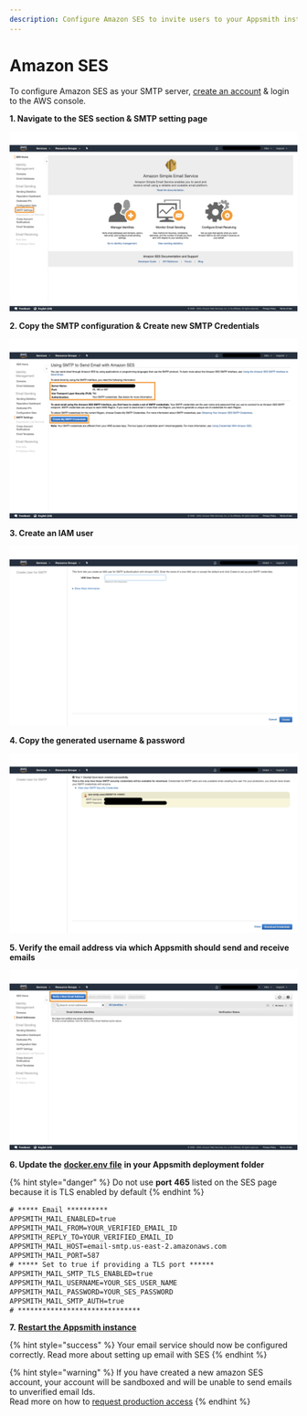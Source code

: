 ```yaml
---
description: Configure Amazon SES to invite users to your Appsmith installation
---
```


# Amazon SES

To configure Amazon SES as your SMTP server, [create an account](https://aws.amazon.com/console/) & login to the AWS console.

**1. Navigate to the SES section & SMTP setting page**

![Click to expand](../../../.gitbook/assets/aws-ses.png)

**2. Copy the SMTP configuration & Create new SMTP Credentials**

![Click to expand](../../../.gitbook/assets/aws-smtp-config.png)

**3. Create an IAM user**

![Click to expand](../../../.gitbook/assets/aws-ses-iam.png)

**4. Copy the generated username & password**

![Click to expand](../../../.gitbook/assets/aws-smtp-creds.png)

**5. Verify the email address via which Appsmith should send and receive emails**

![](../../../.gitbook/assets/aws-verify-email.png)

**6. Update the** [**docker.env file**](../#configuring-self-hosted-instances) **in your Appsmith deployment folder**

{% hint style="danger" %}
Do not use **port** **465** listed on the SES page because it is TLS enabled by default
{% endhint %}

```text
# ***** Email **********
APPSMITH_MAIL_ENABLED=true
APPSMITH_MAIL_FROM=YOUR_VERIFIED_EMAIL_ID
APPSMITH_REPLY_TO=YOUR_VERIFIED_EMAIL_ID
APPSMITH_MAIL_HOST=email-smtp.us-east-2.amazonaws.com
APPSMITH_MAIL_PORT=587
# ***** Set to true if providing a TLS port ******
APPSMITH_MAIL_SMTP_TLS_ENABLED=true
APPSMITH_MAIL_USERNAME=YOUR_SES_USER_NAME
APPSMITH_MAIL_PASSWORD=YOUR_SES_PASSWORD
APPSMITH_MAIL_SMTP_AUTH=true
# ******************************
```

**7.** [**Restart the Appsmith instance**](../#configuring-self-hosted-instances)

{% hint style="success" %}
Your email service should now be configured correctly. Read more about setting up email with SES
{% endhint %}

{% hint style="warning" %}
If you have created a new amazon SES account, your account will be sandboxed and will be unable to send emails to unverified email Ids.  
Read more on how to [request production access](https://docs.aws.amazon.com/ses/latest/DeveloperGuide/request-production-access.html)
{% endhint %}

